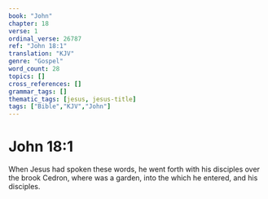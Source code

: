 ```yaml
---
book: "John"
chapter: 18
verse: 1
ordinal_verse: 26787
ref: "John 18:1"
translation: "KJV"
genre: "Gospel"
word_count: 28
topics: []
cross_references: []
grammar_tags: []
thematic_tags: [jesus, jesus-title]
tags: ["Bible","KJV","John"]
---
```


# John 18:1

When Jesus had spoken these words, he went forth with his disciples over the brook Cedron, where was a garden, into the which he entered, and his disciples.
